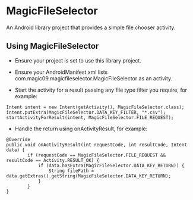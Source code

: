 MagicFileSelector
=================
An Android library project that provides a simple file chooser activity.


Using MagicFileSelector
-----------------------
* Ensure your project is set to use this library project.

* Ensure your AndroidManifest.xml lists com.magic09.magicfileselector.MagicFileSelector as an activity.

* Start the activity for a result passing any file type filter you require, for example:
```
Intent intent = new Intent(getActivity(), MagicFileSelector.class);
intent.putExtra(MagicFileSelector.DATA_KEY_FILTER, "*.csv");
startActivityForResult(intent, MagicFileSelector.FILE_REQUEST);
```

* Handle the return using onActivityResult, for example:
```
@Override
public void onActivityResult(int requestCode, int resultCode, Intent data) {
    	if (requestCode == MagicFileSelector.FILE_REQUEST && resultCode == Activity.RESULT_OK) {
			if (data.hasExtra(MagicFileSelector.DATA_KEY_RETURN)) {
				String filePath = data.getExtras().getString(MagicFileSelector.DATA_KEY_RETURN);
			}
		}
}
```
